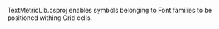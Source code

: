 ﻿TextMetricLib.csproj enables symbols belonging to Font families to be positioned withing Grid cells.